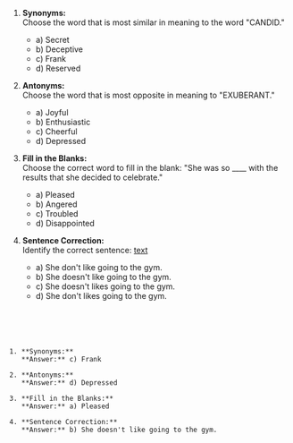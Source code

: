 

1. **Synonyms:**  
   Choose the word that is most similar in meaning to the word "CANDID."  
   - a) Secret  
   - b) Deceptive  
   - c) Frank  
   - d) Reserved  

2. **Antonyms:**  
   Choose the word that is most opposite in meaning to "EXUBERANT."  
   - a) Joyful  
   - b) Enthusiastic  
   - c) Cheerful  
   - d) Depressed  

3. **Fill in the Blanks:**  
   Choose the correct word to fill in the blank: "She was so ____ with the results that she decided to celebrate."  
   - a) Pleased  
   - b) Angered  
   - c) Troubled  
   - d) Disappointed  

4. **Sentence Correction:**  
   Identify the correct sentence:   [text](<../../test2/_posts/2024-08-05-Linear Regression.md>)
   - a) She don't like going to the gym.  
   - b) She doesn't like going to the gym.  
   - c) She doesn't likes going to the gym.  
   - d) She don't likes going to the gym.
```





1. **Synonyms:**  
   **Answer:** c) Frank

2. **Antonyms:**  
   **Answer:** d) Depressed

3. **Fill in the Blanks:**  
   **Answer:** a) Pleased

4. **Sentence Correction:**  
   **Answer:** b) She doesn't like going to the gym.
